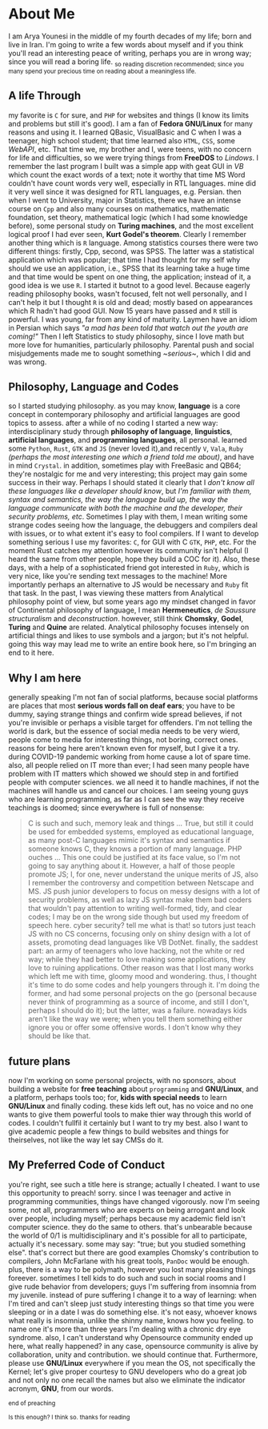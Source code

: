 # About Me
I am Arya Younesi in the middle of my fourth decades of my life; born and live in Iran.
I'm going to write a few words about myself and if you think you'll read an interesting peace of writing, perhaps you are in wrong way; since you will read a boring life.
<Sub> so reading discretion recommended; since you many spend your precious time on reading about a meaningless life.</sub>

## A life Through
my favorite is `C` for sure, and `PHP` for websites and things (I know its limits and problems but still it's good). I am a fan of **Fedora GNU/Linux** for many reasons and using it. 
I learned QBasic, VisualBasic and C when I was a teenager, high school student; that time learned also `HTML`, `CSS`, some *WebAPI*, etc. That time we, my brother and I, were teens, with no concern for life and difficulties, so we were trying things from **FreeDOS** to *Lindows*. I remember the last program I built was a simple app with geat GUI in *VB* which count the exact words of a text; note it worthy that time MS Word couldn't have count words very well, especially in RTL languages. mine did it very well since it was designed for RTL languages, e.g. Persian.
then when I went to University, major in Statistics, there we have an intense course on `Cpp` and also many courses on mathematics, mathematic foundation, set theory, mathematical logic (which I had some knowledge before), some personal study on **Turing machines**, and the most excellent logical proof I had ever seen, **Kurt Godel's theorem**. 
Clearly I remember another thing which is `R` language. Among statistics courses there were two different things: firstly, Cpp, second, was SPSS. The latter was a statistical application which was popular; that time I had thought for my self why should we use an application, i.e., SPSS that its learning take a huge time and that time would be spent on one thing, the application; instead of it, a good idea is we use `R`. I started it butnot to a good level. Because eagerly reading philosophy books, wasn't focused, felt not well personally, and I can't help it but I thought `R` is old and dead; mostly based on appearances which R hadn't had good GUI. Now 15 years have passed and `R` still is powerful.
I was young, far from any kind of maturity. Laymen have an idiom in Persian which says *"a mad has been told that watch out the youth are coming!"* 
Then I left Statistics to study philosophy, since I love math but more love for humanities, particularly philosophy. Parental push and social misjudgements made me to sought something ~*serious*~, which I did and was wrong. 

## Philosophy, Language and Codes
so I started studying philosophy. as you may know, **language** is a core concept in contemporary philosophy and artificial languages are good topics to assess. after a while of no coding I started a new way: interdisciplinary study through **philosophy of language**, **linguistics**, **artificial languages**, and **programming languages**, all personal. learned some `Python`, `Rust`, `GTK` and `JS` (never loved it),and recently `V`, `Vala`, `Ruby` *(perhaps the most interesting one which a friend told me about)*, and have in mind `Crystal`. in addition, sometimes play with FreeBasic and QB64; they're nostalgic for me and very interesting; this project may gain some success in their way.
Perhaps I should stated it clearly that I *don't know all these languages like a developer should know*, but *I'm familiar with them, syntax and semantics, the way the language build up, the way the language communicate with both the machine and the developer, their security problems, etc*. Sometimes I play with them, I mean writing some strange codes seeing how the language, the debuggers and compilers deal with issues, or to what extent it's easy to fool compilers. If I want to develop something serious I use my favorites: `C`, for GUI with C `GTK`, `PHP`, etc. For the moment Rust catches my attention however its community isn't helpful (I heard the same from other people, hope they build a COC for it). Also, these days, with a help of a sophisticated friend got interested in `Ruby`, which is very nice, like you're sending text messages to the machine! More importantly perhaps an alternative to JS would be necessary and `Ruby` fit that task.
In the past, I was viewing these matters from Analytical philosophy point of view, but some years ago my mindset changed in favor of Continental philosophy of language, I mean **Hermeneutics**, *de Saussure structuralism* and *deconstruction*. however, still think **Chomsky**, **Godel**, **Turing** and **Quine** are related. Analytical philosophy focuses intensely on artificial things and likes to use symbols and a jargon; but it's not helpful. going this way may lead me to write an entire book here, so I'm bringing an end to it here. 

## Why I am here
generally speaking I'm not fan of social platforms, because social platforms are places that most **serious words fall on deaf ears**; you have to be dummy, saying strange things and confirm wide spread believes, if not you're invisible or perhaps a visible target for offenders. I'm not telling the world is dark, but the essence of social media needs to be very wierd, people come to media for interesting things, not boring, correct ones.
reasons for being here aren't known even for myself, but I give it a try. during COVID-19 pandemic working from home cause a lot of spare time. also, all people relied on IT more than ever; I had seen many people have problem with IT matters which showed we should step in and fortified people with computer sciences. we all need it to handle machines, if not the machines will handle us and cancel our choices.
I am seeing young guys who are learning programming, as far as I can see the way they receive teachings is doomed; since everywhere is full of nonsense:
> C is such and such, memory leak and things ...
True, but still it could be used for embedded systems, employed as educational language, as many post-C languages mimic it's syntax and semantics if someone knows C, they knows a portion of many language.
> PHP ouches ... 
This one could be justified at its face value, so I'm not going to say anything about it. However, a half of those people promote JS; I, for one, never understand the unique merits of JS, also I remember the controversy and competition between Netscape and MS. JS push junior developers to focus on messy designs with a lot of security problems, as well as lazy JS syntax make them bad coders that wouldn't pay attention to writing well-formed, tidy, and clear codes; I may be on the wrong side though but used my freedom of speech here.
cyber security? tell me what is that! so tutors just teach JS with no CS concerns, focusing only on shiny design with a lot of assets, promoting dead languages like VB DotNet. finally, the saddest part: an army of teenagers who love hacking, not the white or red way; while they had better to love making some applications, they love to ruining applications. 
Other reason was that I lost many works which left me with time, gloomy mood and wondering. thus, I thought it's time to do some codes and help youngers through it. I'm doing the former, and had some personal projects on the go (personal because never think of programming as a source of income, and still I don't, perhaps I should do it); but the latter, was a failure. nowadays kids aren't like the way we were; when you tell them something either ignore you or offer some offensive words. I don't know why they should be like that. 

## future plans 
now I'm working on some personal projects, with no sponsors, about building a website for **free teaching** about `programming` and **GNU/Linux**, and a platform, perhaps tools too; for, **kids with special needs** to learn **GNU/Linux** and finally coding. these kids left out, has no voice and no one wants to give them powerful tools to make thier way through this world of codes. I couldn't fullfil it certainly but I want to try my best. also I want to give academic people a few things to build websites and things for theirselves, not like the way let say CMSs do it.  

## My Preferred Code of Conduct 
you're right, see such a title here is strange; actually I cheated. I want to use this opportunity to preach! sorry. 
since I was teenager and active in programming communities, things have changed vigorously. now I'm seeing some, not all, programmers who are experts on being arrogant and look over people, including myself; perhaps because my academic field isn't computer science. they do the same to others. that's unbearable because the world of 0/1 is multidisciplinary and it's possible for all to participate, actually it's necessary. some may say: "true; but you studied something else". that's correct but there are good examples Chomsky's contribution to compilers, John McFarlane with his great tools, `PanDoc` would be enough. plus, there is a way to be polymath, however you lost many pleasing things foreever. 
sometimes I tell kids to do such and such in social rooms and I give rude behavior from developers; guys I'm suffering from insomnia from my juvenile. instead of pure suffering I change it to a way of learning: when I'm tired and can't sleep just study interesting things so that time you were sleeping or in a date I was do something else. it's not easy, whoever knows what really is insomnia, unlike the shinny name, knows how you feeling. to name one it's more than three years I'm dealing with a chronic dry eye syndrome. 
also, I can't understand why Opensource community ended up here, what really happened? in any case, opensource community is alive by collaboration, unity and contribution. we should continue that. 
Furthermore, please use **GNU/Linux** everywhere if you mean the OS, not specifically the Kernel; let's give proper courtesy to GNU developers who do a great job and not only no one recall the names but also we eliminate the indicator acronym, **GNU**, from our words. 

<sub>end of preaching</sub>


<sub>Is this enough? I think so. thanks for reading</sub> 



